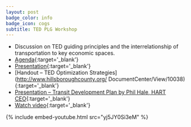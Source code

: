 ```yaml
---
layout: post
badge_color: info
badge_icon: cogs
subtitle: TED PLG Workshop
---
```


* Discussion on TED guiding principles and the interrelationship of transportation to key economic spaces.
* [Agenda](http://www.hillsboroughcounty.org/DocumentCenter/View/9983){:target='_blank'}
* [Presentation](http://www.hillsboroughcounty.org/DocumentCenter/View/10039){:target='_blank'}
* [Handout – TED Optimization Strategies](http://www.hillsboroughcounty.org/ DocumentCenter/View/10038){:target='_blank'}
* [Presentation – Transit Development Plan by Phil Hale, HART CEO](http://www.hillsboroughcounty.org/DocumentCenter/View/10037){:target='_blank'}
* [Watch video](http://65.49.32.144/Hillsborough/0d3b91e7-6801-497b-8fa7-5d4d3e289f7a/Trans_Econ_Dev_WS_11_13_2013/presentation_file/mgpresenter.html?Stream=low){:target='_blank'}

{% include embed-youtube.html src="yj5JY0Si3eM" %}
